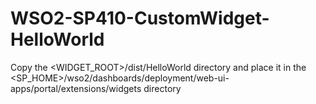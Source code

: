 # WSO2-SP410-CustomWidget-HelloWorld
Copy the <WIDGET_ROOT>/dist/HelloWorld directory and place it in the <SP_HOME>/wso2/dashboards/deployment/web-ui-apps/portal/extensions/widgets directory